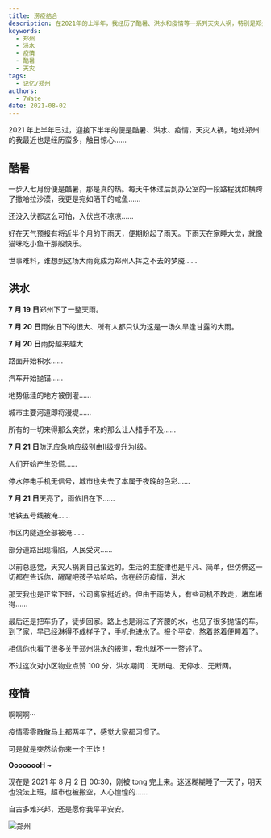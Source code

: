 ```yaml
---
title: 涝疫结合
description: 在2021年的上半年，我经历了酷暑、洪水和疫情等一系列天灾人祸，特别是郑州的洪水事件。
keywords:
  - 郑州
  - 洪水
  - 疫情
  - 酷暑
  - 天灾
tags:
  - 记忆/郑州
authors:
  - 7Wate
date: 2021-08-02
---
```


2021 年上半年已过，迎接下半年的便是酷暑、洪水、疫情，天灾人祸，地处郑州的我最近也是经历蛮多，触目惊心……

## 酷暑

一步入七月份便是酷暑，那是真的热。每天午休过后到办公室的一段路程犹如横跨了撒哈拉沙漠，我更是宛如晒干的咸鱼……

还没入伏都这么可怕，入伏岂不凉凉……

好在天气预报有将近半个月的下雨天，便期盼起了雨天。下雨天在家睡大觉，就像猫咪吃小鱼干那般快乐。

世事难料，谁想到这场大雨竟成为郑州人挥之不去的梦魇……

## 洪水

**7 月 19 日**郑州下了一整天雨。

**7 月 20 日**雨依旧下的很大、所有人都只认为这是一场久旱逢甘露的大雨。

**7 月 20 日**雨势越来越大

路面开始积水……

汽车开始抛锚……

地势低洼的地方被倒灌……

城市主要河道即将漫堤……

所有的一切来得那么突然，来的那么让人措手不及……

**7 月 21 日**防汛应急响应级别由Ⅱ级提升为Ⅰ级。

人们开始产生恐慌……

停水停电手机无信号，城市也失去了本属于夜晚的色彩……

**7 月 21 日**天亮了，雨依旧在下……

地铁五号线被淹……

市区内隧道全部被淹……

部分道路出现塌陷，人民受灾……

以前总感觉，天灾人祸离自己蛮远的。生活的主旋律也是平凡、简单，但仿佛这一切都在告诉你，醒醒吧孩子哈哈哈，你在经历疫情，洪水

那天我也是正常下班，公司离家挺近的。但由于雨势大，有些司机不敢走，堵车堵得……

最后还是把车扔了，徒步回家。路上也是淌过了齐腰的水，也见了很多抛锚的车。到了家，早已经淋得不成样子了，手机也进水了。报个平安，熬着熬着便睡着了。

相信你也看了很多关于郑州洪水的报道，我也就不一一赘述了。

不过这次对小区物业点赞 100 分，洪水期间：无断电、无停水、无断网。

## 疫情

啊啊啊···

疫情零零散散马上都两年了，感觉大家都习惯了。

可是就是突然给你来一个王炸！

**OooooooH ~**

现在是 2021 年 8 月 2 日 00:30，刚被 tong 完上来。迷迷糊糊睡了一天了，明天也没法上班，超市也被搬空，人心惶惶的……

自古多难兴邦，还是愿你我平平安安。

![郑州](https://static.7wate.com/img/2021/08/01/b48cf48319139.jpg)
